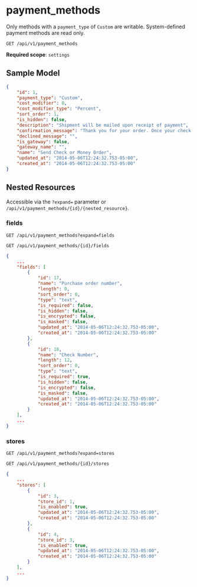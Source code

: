 payment_methods
===============

Only methods with a `payment_type` of `Custom` are writable. System-defined payment methods are read only.

```shell
GET /api/v1/payment_methods
```

**Required scope**: `settings`

Sample Model
------------

```json
{
	"id": 1,
	"payment_type": "Custom",
	"cost_modifier": 0,
	"cost_modifier_type": "Percent",
	"sort_order": 1,
	"is_hidden": false,
	"description": "Shipment will be mailed upon receipt of payment",
	"confirmation_message": "Thank you for your order. Once your check has posted, your shipment will be mailed.",
	"declined_message": "",
	"is_gateway": false,
	"gateway_name": "",
	"name": "Send Check or Money Order",
	"updated_at": "2014-05-06T12:24:32.753-05:00",
	"created_at": "2014-05-06T12:24:32.753-05:00"
}
```

Nested Resources
----------------

Accessible via the `?expand=` parameter or `/api/v1/payment_methods/{id}/{nested_resource}`.

### fields

```shell
GET /api/v1/payment_methods?expand=fields
```

```shell
GET /api/v1/payment_methods/{id}/fields
```

```json
{
	...
	"fields": [
		{
			"id": 17,
			"name": "Purchase order number",
			"length": 0,
			"sort_order": 0,
			"type": "text",
			"is_required": false,
			"is_hidden": false,
			"is_encrypted": false,
			"is_masked": false,
			"updated_at": "2014-05-06T12:24:32.753-05:00",
			"created_at": "2014-05-06T12:24:32.753-05:00"
		},
		{
			"id": 18,
			"name": "Check Number",
			"length": 12,
			"sort_order": 0,
			"type": "text",
			"is_required": true,
			"is_hidden": false,
			"is_encrypted": false,
			"is_masked": false,
			"updated_at": "2014-05-06T12:24:32.753-05:00",
			"created_at": "2014-05-06T12:24:32.753-05:00"
		}
	],
	...
}
```

### stores

```shell
GET /api/v1/payment_methods?expand=stores
```

```shell
GET /api/v1/payment_methods/{id}/stores
```

```json
{
	...
	"stores": [
		{
			"id": 3,
			"store_id": 1,
			"is_enabled": true,
			"updated_at": "2014-05-06T12:24:32.753-05:00",
			"created_at": "2014-05-06T12:24:32.753-05:00"
		},
		{
			"id": 4,
			"store_id": 3,
			"is_enabled": true,
			"updated_at": "2014-05-06T12:24:32.753-05:00",
			"created_at": "2014-05-06T12:24:32.753-05:00"
		}
	],
	...
}
```